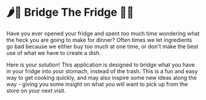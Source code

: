 # 🌶🌽 Bridge The Fridge 🥦🥕

Have you ever opened your fridge and spent too much time wondering what the heck you are going to make for dinner? Often times we let ingredients go bad because we either buy too much at one time, or don't make the best use of what we have to create a dish.

Here is your solution! This application is designed to bridge what you have in your fridge into your stomach, instead of the trash. This is a fun and easy way to get cooking quickly, and may also inspire some new ideas along the way - giving you some insight on what you will want to pick up from the store on your next visit.